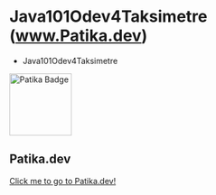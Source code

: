 # Java101Odev4Taksimetre   (www.Patika.dev)

- Java101Odev4Taksimetre

 <a href="https://app.patika.dev/rosalie" target="blank"><img src="https://global-uploads.webflow.com/6097e0eca1e87557da031fef/609859a191abe5d64b17fed3_Patika%20logo-p-500.png" height="110" alt="Patika Badge"/></a>
 ## Patika.dev 
 
[Click me to go to Patika.dev!](https://www.patika.dev/tr/bootcamp)

